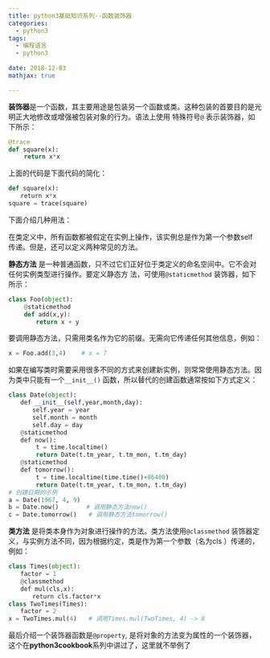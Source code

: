 ```yaml
---
title: python3基础知识系列--函数装饰器
categories: 
  - python3
tags:
  - 编程语言
  - python3
  
date: 2018-12-03
mathjax: true

---
```


**装饰器**是一个函数，其主要用途是包装另一个函数或类。这种包装的首要目的是光明正大地修改或增强被包装对象的行为。语法上使用 特殊符号`@` 表示装饰器，如下所示：

```python
@trace
def square(x):
　　 return x*x
```
上面的代码是下面代码的简化：

```python
def square(x):
　　return x*x
square = trace(square)
```

下面介绍几种用法：


在类定义中，所有函数都被假定在实例上操作，该实例总是作为第一个参数self 传递。但是，还可以定义两种常见的方法。

**静态方法** 是一种普通函数，只不过它们正好位于类定义的命名空间中。它不会对任何实例类型进行操作。要定义静态方
法，可使用`@staticmethod` 装饰器，如下所示：

```python
class Foo(object):
　　 @staticmethod
　　 def add(x,y):
　　　　 return x + y
```

要调用静态方法，只需用类名作为它的前缀。无需向它传递任何其他信息，例如：

```python
x = Foo.add(3,4)　　 # x = 7
```

如果在编写类时需要采用很多不同的方式来创建新实例，则常常使用静态方法。因为类中只能有一个`__init__()` 函数，所以替代的创建函数通常按如下方式定义：

```python
class Date(object):
　　def __init__(self,year,month,day):
　　　　self.year = year
　　　　self.month = month
　　　　self.day = day
　　@staticmethod
　　def now():
　　　　 t = time.localtime()
　　　　 return Date(t.tm_year, t.tm_mon, t.tm_day)
　　@staticmethod
　　def tomorrow():
　　　　 t = time.localtime(time.time()+86400)
　　　　 return Date(t.tm_year, t.tm_mon, t.tm_day)
# 创建日期的示例
a = Date(1967, 4, 9)
b = Date.now()　　　　 # 调用静态方法now()
c = Date.tomorrow()　　# 调用静态方法tomorrow()
```

**类方法** 是将类本身作为对象进行操作的方法。类方法使用`@classmethod` 装饰器定义，与实例方法不同，因为根据约定，类是作为第一个参数（名为cls ）传递的，例如：

```python
class Times(object):
　　factor = 1
　　@classmethod
　　def mul(cls,x):
　　　　return cls.factor*x
class TwoTimes(Times):
　　factor = 2
x = TwoTimes.mul(4)　　# 调用Times.mul(TwoTimes, 4) -> 8
```

最后介绍一个装饰器函数是`@property`, 是将对象的方法变为属性的一个装饰器，这个在**python3cookbook**系列中讲过了，这里就不举例了